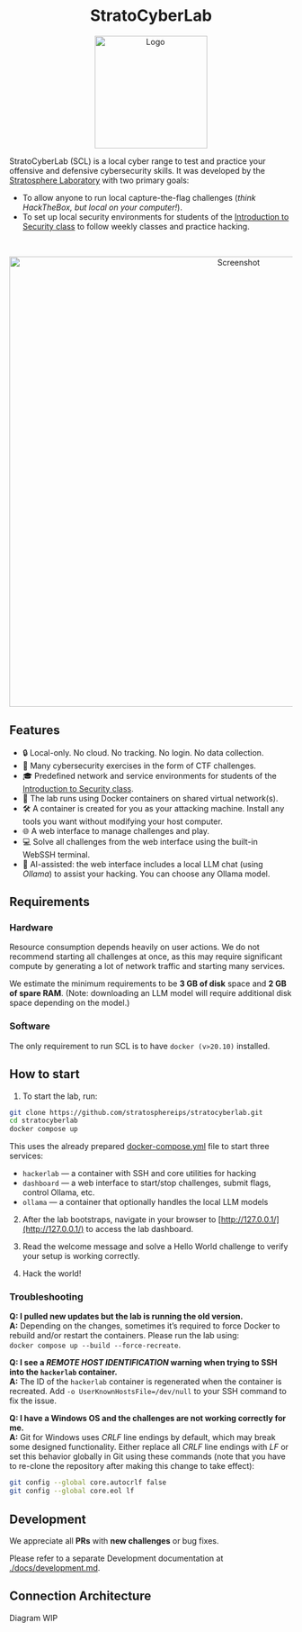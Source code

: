 <h1 align="center">StratoCyberLab</h1>

<p align="center">
  <img src="https://github.com/stratosphereips/BSY-playground/assets/26445918/1898de8c-840f-46a5-ad73-fca0b9b84c14" alt="Logo" width="200"/>
</p>


StratoCyberLab (SCL) is a local cyber range to test and practice your offensive and defensive cybersecurity skills. It was developed by the [Stratosphere Laboratory](https://www.stratosphereips.org/) with two primary goals:

* To allow anyone to run local capture-the-flag challenges (_think HackTheBox, but local on your computer!_).
* To set up local security environments for students of the [Introduction to Security class](https://cybersecurity.bsy.fel.cvut.cz/) to follow weekly classes and practice hacking.

<br>

<p align="center">
  <img src="https://github.com/user-attachments/assets/d0164304-c7b2-4f3a-8ac9-2bfcbc52e573" alt="Screenshot" width="800"/>
</p>

## Features
* 🔒 Local-only. No cloud. No tracking. No login. No data collection.
* 🧩 Many cybersecurity exercises in the form of CTF challenges.
* 🎓 Predefined network and service environments for students of the [Introduction to Security class](https://cybersecurity.bsy.fel.cvut.cz/).
* 🐳 The lab runs using Docker containers on shared virtual network(s).
* 🛠️ A container is created for you as your attacking machine. Install any tools you want without modifying your host computer.
* 🌐 A web interface to manage challenges and play.
* 💻 Solve all challenges from the web interface using the built-in WebSSH terminal.
* 🤖 AI-assisted: the web interface includes a local LLM chat (using _Ollama_) to assist your hacking. You can choose any Ollama model.

## Requirements

### Hardware
Resource consumption depends heavily on user actions. We do not recommend starting all challenges at once, as this may require significant compute by generating a lot of network traffic and starting many services.

We estimate the minimum requirements to be **3 GB of disk** space and **2 GB of spare RAM**. (Note: downloading an LLM model will require additional disk space depending on the model.)   

### Software
The only requirement to run SCL is to have `docker (v>20.10)` installed.

## How to start

1. To start the lab, run:
```bash
git clone https://github.com/stratosphereips/stratocyberlab.git
cd stratocyberlab
docker compose up
```

This uses the already prepared [docker-compose.yml](./docker-compose.yml) file to start three services:
* `hackerlab` — a container with SSH and core utilities for hacking
* `dashboard` — a web interface to start/stop challenges, submit flags, control Ollama, etc.
* `ollama` — a container that optionally handles the local LLM models

2. After the lab bootstraps, navigate in your browser to [http://127.0.0.1/](http://127.0.0.1/) to access the lab dashboard. 

3. Read the welcome message and solve a Hello World challenge to verify your setup is working correctly.

4. Hack the world!

### Troubleshooting

**Q: I pulled new updates but the lab is running the old version.**  
**A:** Depending on the changes, sometimes it’s required to force Docker to rebuild and/or restart the containers. Please run the lab using:  
`docker compose up --build --force-recreate`.  

**Q: I see a _REMOTE HOST IDENTIFICATION_ warning when trying to SSH into the `hackerlab` container.**  
**A:** The ID of the `hackerlab` container is regenerated when the container is recreated. Add `-o UserKnownHostsFile=/dev/null` to your SSH command to fix the issue.

**Q: I have a Windows OS and the challenges are not working correctly for me.**  
**A:** Git for Windows uses _CRLF_ line endings by default, which may break some designed functionality. Either replace all _CRLF_ line endings with _LF_ or set this behavior globally in Git using these commands (note that you have to re-clone the repository after making this change to take effect):
```bash
git config --global core.autocrlf false
git config --global core.eol lf
```

## Development

We appreciate all **PRs** with **new challenges** or bug fixes.

Please refer to a separate Development documentation at [./docs/development.md](./docs/development.md).

## Connection Architecture

Diagram WIP
